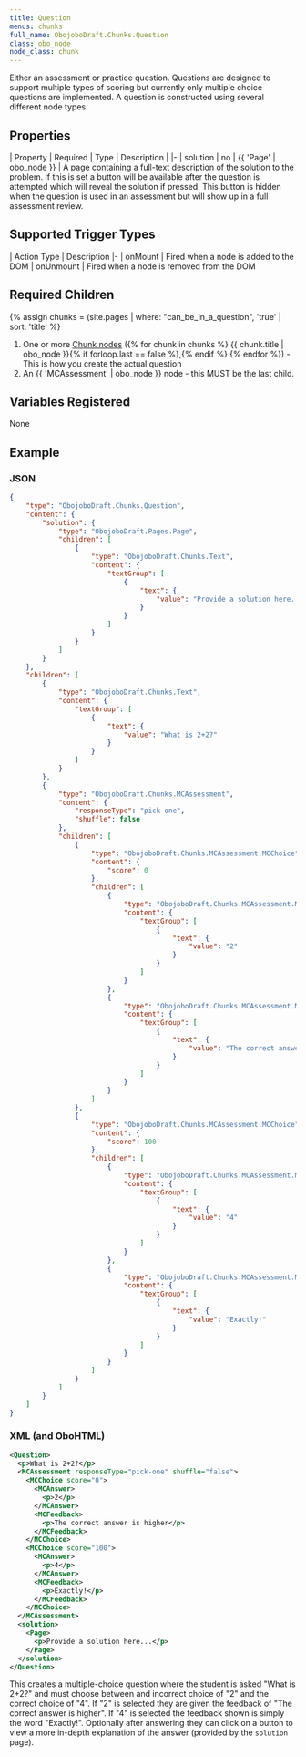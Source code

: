 ```yaml
---
title: Question
menus: chunks
full_name: ObojoboDraft.Chunks.Question
class: obo_node
node_class: chunk
---
```


Either an assessment or practice question. Questions are designed to support multiple types of scoring but currently only multiple choice questions are implemented. A question is constructed using several different node types.

## Properties

| Property | Required | Type | Description |
|-
| solution | no | {{ 'Page' | obo_node }} | A page containing a full-text description of the solution to the problem. If this is set a button will be available after the question is attempted which will reveal the solution if pressed. This button is hidden when the question is used in an assessment but will show up in a full assessment review.

## Supported Trigger Types

| Action Type | Description
|-
| onMount | Fired when a node is added to the DOM
| onUnmount | Fired when a node is removed from the DOM

## Required Children

{% assign chunks = (site.pages | where: "can_be_in_a_question", 'true' | sort: 'title' %}

1.  One or more [Chunk nodes](../obo_node_structure.html#content) ({% for chunk in chunks %} {{ chunk.title | obo_node }}{% if forloop.last == false %},{% endif %} {% endfor %}) - This is how you create the actual question
2.  An {{ 'MCAssessment' | obo_node }} node - this MUST be the last child.

## Variables Registered

None

## Example

### JSON

```json
{
	"type": "ObojoboDraft.Chunks.Question",
	"content": {
		"solution": {
			"type": "ObojoboDraft.Pages.Page",
			"children": [
				{
					"type": "ObojoboDraft.Chunks.Text",
					"content": {
						"textGroup": [
							{
								"text": {
									"value": "Provide a solution here..."
								}
							}
						]
					}
				}
			]
		}
	},
	"children": [
		{
			"type": "ObojoboDraft.Chunks.Text",
			"content": {
				"textGroup": [
					{
						"text": {
							"value": "What is 2+2?"
						}
					}
				]
			}
		},
		{
			"type": "ObojoboDraft.Chunks.MCAssessment",
			"content": {
				"responseType": "pick-one",
				"shuffle": false
			},
			"children": [
				{
					"type": "ObojoboDraft.Chunks.MCAssessment.MCChoice",
					"content": {
						"score": 0
					},
					"children": [
						{
							"type": "ObojoboDraft.Chunks.MCAssessment.MCAnswer",
							"content": {
								"textGroup": [
									{
										"text": {
											"value": "2"
										}
									}
								]
							}
						},
						{
							"type": "ObojoboDraft.Chunks.MCAssessment.MCFeedback",
							"content": {
								"textGroup": [
									{
										"text": {
											"value": "The correct answer is higher"
										}
									}
								]
							}
						}
					]
				},
				{
					"type": "ObojoboDraft.Chunks.MCAssessment.MCChoice",
					"content": {
						"score": 100
					},
					"children": [
						{
							"type": "ObojoboDraft.Chunks.MCAssessment.MCAnswer",
							"content": {
								"textGroup": [
									{
										"text": {
											"value": "4"
										}
									}
								]
							}
						},
						{
							"type": "ObojoboDraft.Chunks.MCAssessment.MCFeedback",
							"content": {
								"textGroup": [
									{
										"text": {
											"value": "Exactly!"
										}
									}
								]
							}
						}
					]
				}
			]
		}
	]
}
```

### XML (and OboHTML)

```xml
<Question>
  <p>What is 2+2?</p>
  <MCAssessment responseType="pick-one" shuffle="false">
    <MCChoice score="0">
      <MCAnswer>
        <p>2</p>
      </MCAnswer>
      <MCFeedback>
        <p>The correct answer is higher</p>
      </MCFeedback>
    </MCChoice>
    <MCChoice score="100">
      <MCAnswer>
        <p>4</p>
      </MCAnswer>
      <MCFeedback>
        <p>Exactly!</p>
      </MCFeedback>
    </MCChoice>
  </MCAssessment>
  <solution>
    <Page>
      <p>Provide a solution here...</p>
    </Page>
  </solution>
</Question>
```

This creates a multiple-choice question where the student is asked "What is 2+2?" and must choose between and incorrect choice of "2" and the correct choice of "4". If "2" is selected they are given the feedback of "The correct answer is higher". If "4" is selected the feedback shown is simply the word "Exactly!". Optionally after answering they can click on a button to view a more in-depth explanation of the answer (provided by the `solution` page).
